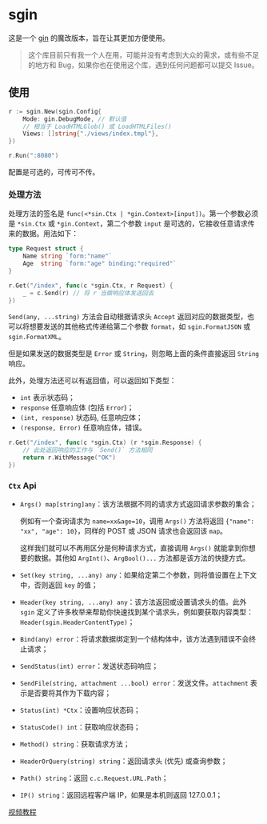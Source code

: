 # sgin

这是一个 [gin](https://github.com/gin-gonic/gin) 的魔改版本，旨在让其更加方便使用。

> 这个库目前只有我一个人在用，可能并没有考虑到大众的需求，或有些不足的地方和 Bug，如果你也在使用这个库，遇到任何问题都可以提交 Issue。

## 使用

```go
r := sgin.New(sgin.Config{
    Mode: gin.DebugMode, // 默认值
    // 相当于 LoadHTMLGlob() 或 LoadHTMLFiles()
    Views: []string{"./views/index.tmpl"},
})

r.Run(":8080")
```

配置是可选的，可传可不传。

### 处理方法

处理方法的签名是 `func(<*sin.Ctx | *gin.Context>[input])`。第一个参数必须是 `*sin.Ctx` 或 `*gin.Context`，第二个参数 `input` 是可选的，它接收任意请求传来的数据。用法如下：

```go
type Request struct {
    Name string `form:"name"`
    Age  string `form:"age" binding:"required"`
}

r.Get("/index", func(c *sgin.Ctx, r Request) {
    _ = c.Send(r) // 将 r 当做响应体发送回去
})
```

`Send(any, ...string)` 方法会自动根据请求头 `Accept` 返回对应的数据类型，也可以将想要发送的其他格式传递给第二个参数 `format`，如 `sgin.FormatJSON` 或 `sgin.FormatXML`。

但是如果发送的数据类型是 `Error` 或 `String`，则忽略上面的条件直接返回 `String` 响应。

此外，处理方法还可以有返回值，可以返回如下类型：

- `int` 表示状态码；
- `response` 任意响应体 (包括 `Error`)；
- `(int, response)` 状态码, 任意响应体；
- `(response, Error)` 任意响应体，错误。

```go
r.Get("/index", func(c *sgin.Ctx) (r *sgin.Response) {
    // 此处返回响应的工作与 `Send()` 方法相同
    return r.WithMessage("OK")
})
```

### `Ctx` Api

- `Args() map[string]any`：该方法根据不同的请求方式返回请求参数的集合；

    例如有一个查询请求为 `name=xx&age=10`，调用 `Args()` 方法将返回 `{"name": "xx", "age": 10}`，同样的 POST 或 JSON 请求也会返回该 `map`。
    
    这样我们就可以不再用区分是何种请求方式，直接调用 `Args()` 就能拿到你想要的数据。其他如 `ArgInt()`、`ArgBool()...` 方法都是该方法的快捷方式。

- `Set(key string, ...any) any`：如果给定第二个参数，则将值设置在上下文中，否则返回 `key` 的值；
- `Header(key string, ...any) any`：该方法返回或设置请求头的值。此外 `sgin` 定义了许多枚举来帮助你快速找到某个请求头，例如要获取内容类型：`Header(sgin.HeaderContentType)`；
- `Bind(any) error`：将请求数据绑定到一个结构体中，该方法遇到错误不会终止请求；
- `SendStatus(int) error`：发送状态码响应；
- `SendFile(string, attachment ...bool) error`：发送文件。`attachment` 表示是否要将其作为下载内容；
- `Status(int) *Ctx`：设置响应状态码；
- `StatusCode() int`：获取响应状态码；
- `Method() string`：获取请求方法；
- `HeaderOrQuery(string) string`：返回请求头 (优先) 或查询参数；
- `Path() string`：返回 `c.c.Request.URL.Path`；
- `IP() string`：返回远程客户端 IP，如果是本机则返回 127.0.0.1；

[视频教程](https://www.bilibili.com/video/BV1Nh4y1e7kk/?vd_source=7ae7a1bdbc2bfacc227a70634fc5d2c2#reply186203730000)
